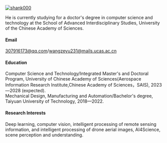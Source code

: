 

[![shank000](https://img.shields.io/badge/shank000-github-blue?logo=github)](https://github.com/shank000)

He is currently studying for a doctor's degree in computer science and technology at the School of Advanced Interdisciplinary Studies, University of the Chinese Academy of Sciences.

#### Email
307916173@qq.com/wangzeyu231@mails.ucas.ac.cn

#### Education
Computer Science and Technology/Integrated Master's and Doctoral Program, University of Chinese Academy of Sciences(Aerospace Information Research Institute,Chinese Academy of Sciences，SAIS), 2023—2028 (expected).\
Mechanical Design, Manufacturing and Automation/Bachelor's degree, Taiyuan University of Technology, 2018—2022.

#### Research Interests
Deep learning, computer vision, intelligent processing of remote sensing information, and intelligent processing of drone aerial images, AI4Science, scene perception and understanding.

